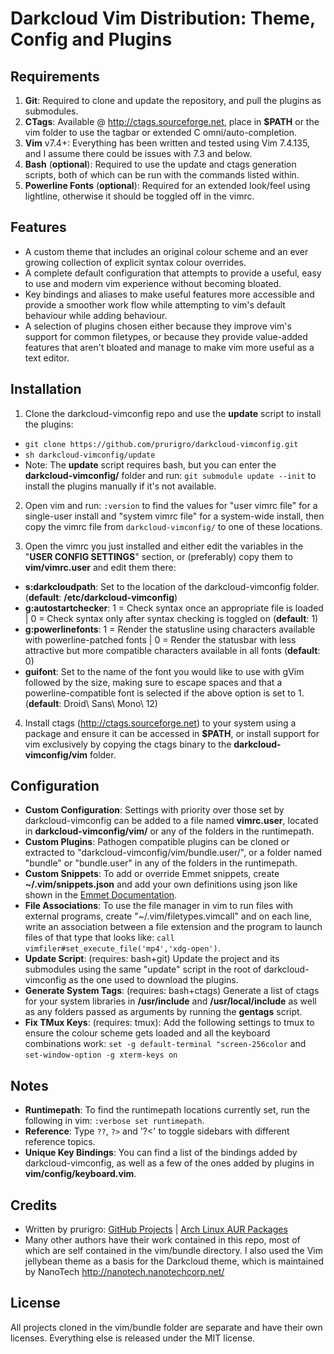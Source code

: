 # Darkcloud Vim Distribution: Theme, Config and Plugins #

## Requirements ##

1. **Git**: Required to clone and update the repository, and pull the plugins as submodules.
3. **CTags**: Available @ <http://ctags.sourceforge.net>, place in __$PATH__ or the vim folder to use the tagbar or extended C omni/auto-completion.
4. **Vim** v7.4+: Everything has been written and tested using Vim 7.4.135, and I assume there could be issues with 7.3 and below.
2. **Bash** (__optional__): Required to use the update and ctags generation scripts, both of which can be run with the commands listed within.
5. **Powerline Fonts** (__optional__): Required for an extended look/feel using lightline, otherwise it should be toggled off in the vimrc.

## Features ##

* A custom theme that includes an original colour scheme and an ever growing collection of explicit syntax colour overrides.
* A complete default configuration that attempts to provide a useful, easy to use and modern vim experience without becoming bloated.
* Key bindings and aliases to make useful features more accessible and provide a smoother work flow while attempting to vim's default behaviour while adding behaviour.
* A selection of plugins chosen either because they improve vim's support for common filetypes, or because they provide value-added features that aren't bloated and manage to make vim more useful as a text editor.

## Installation ##

1. Clone the darkcloud-vimconfig repo and use the __update__ script to install the plugins:

  * `git clone https://github.com/prurigro/darkcloud-vimconfig.git`
  * `sh darkcloud-vimconfig/update`
  * Note: The __update__ script requires bash, but you can enter the __darkcloud-vimconfig/__ folder and run: `git submodule update --init` to install the plugins manually if it's not available.

2. Open vim and run: `:version` to find the values for "user vimrc file" for a single-user install and "system vimrc file" for a system-wide install, then copy the vimrc file from `darkcloud-vimconfig/` to one of these locations.

3. Open the vimrc you just installed and either edit the variables in the "__USER CONFIG SETTINGS__" section, or (preferably) copy them to __vim/vimrc.user__ and edit them there:

  * **s:darkcloudpath**: Set to the location of the darkcloud-vimconfig folder. (__default__: __/etc/darkcloud-vimconfig__)
  * **g:autostartchecker**: 1 = Check syntax once an appropriate file is loaded | 0 = Check syntax only after syntax checking is toggled on (__default__: 1)
  * **g:powerlinefonts**: 1 = Render the statusline using characters available with powerline-patched fonts | 0 = Render the statusbar with less attractive but more compatible characters available in all fonts (__default__: 0)
  * **guifont**: Set to the name of the font you would like to use with gVim followed by the size, making sure to escape spaces and that a powerline-compatible font is selected if the above option is set to 1. (__default__: Droid\ Sans\ Mono\ 12)

4. Install ctags (http://ctags.sourceforge.net) to your system using a package and ensure it can be accessed in __$PATH__, or install support for vim exclusively by copying the ctags binary to the __darkcloud-vimconfig/vim__ folder.

## Configuration ##

* **Custom Configuration**: Settings with priority over those set by darkcloud-vimconfig can be added to a file named __vimrc.user__, located in __darkcloud-vimconfig/vim/__ or any of the folders in the runtimepath.
* **Custom Plugins**: Pathogen compatible plugins can be cloned or extracted to "darkcloud-vimconfig/vim/bundle.user/", or a folder named "bundle" or "bundle.user" in any of the folders in the runtimepath.
* **Custom Snippets**: To add or override Emmet snippets, create __~/.vim/snippets.json__ and add your own definitions using json like shown in the [Emmet Documentation](http://docs.emmet.io/customization/snippets/).
* **File Associations**: To use the file manager in vim to run files with external programs, create "~/.vim/filetypes.vimcall" and on each line, write an association between a file extension and the program to launch files of that type that looks like: `call vimfiler#set_execute_file('mp4','xdg-open')`.
* **Update Script**: (requires: bash+git) Update the project and its submodules using the same "update" script in the root of darkcloud-vimconfig as the one used to download the plugins.
* **Generate System Tags**: (requires: bash+ctags) Generate a list of ctags for your system libraries in __/usr/include__ and __/usr/local/include__ as well as any folders passed as arguments by running the __gentags__ script.
* **Fix TMux Keys**: (requires: tmux): Add the following settings to tmux to ensure the colour scheme gets loaded and all the keyboard combinations work: `set -g default-terminal "screen-256color` and `set-window-option -g xterm-keys on`

## Notes ##

* **Runtimepath**: To find the runtimepath locations currently set, run the following in vim: `:verbose set runtimepath`.
* **Reference**: Type `??`, `?>` and '?<' to toggle sidebars with different reference topics.
* **Unique Key Bindings**: You can find a list of the bindings added by darkcloud-vimconfig, as well as a few of the ones added by plugins in __vim/config/keyboard.vim__.

## Credits ##

* Written by prurigro: [GitHub Projects](https://github.com/prurigro) | [Arch Linux AUR Packages](https://aur.archlinux.org/packages/?SeB=m&K=prurigro)
* Many other authors have their work contained in this repo, most of which are self contained in the vim/bundle directory. I also used the Vim jellybean theme as a basis for the Darkcloud theme, which is maintained by NanoTech <http://nanotech.nanotechcorp.net/>

## License ##
All projects cloned in the vim/bundle folder are separate and have their own licenses. Everything else is released under the MIT license.
